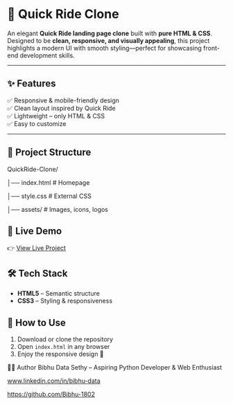 # 🚗 Quick Ride Clone  

An elegant **Quick Ride landing page clone** built with **pure HTML & CSS**.  
Designed to be **clean, responsive, and visually appealing**, this project highlights a modern UI with smooth styling—perfect for showcasing front-end development skills.  

---

## ✨ Features  

✅ Responsive & mobile-friendly design  
✅ Clean layout inspired by Quick Ride  
✅ Lightweight – only HTML & CSS  
✅ Easy to customize  

---

## 📂 Project Structure  

QuickRide-Clone/

│── index.html # Homepage

│── style.css # External CSS

│── assets/ # Images, icons, logos


## 🚀 Live Demo  

👉 [View Live Project](https://your-username.github.io/QuickRide-Clone/)  


## 🛠️ Tech Stack  

- **HTML5** – Semantic structure  
- **CSS3** – Styling & responsiveness  


## 📌 How to Use  

1. Download or clone the repository  
2. Open `index.html` in any browser  
3. Enjoy the responsive design 🚀  



👨‍💻 Author Bibhu Data Sethy – Aspiring Python Developer & Web Enthusiast

www.linkedin.com/in/bibhu-data

https://github.com/Bibhu-1802